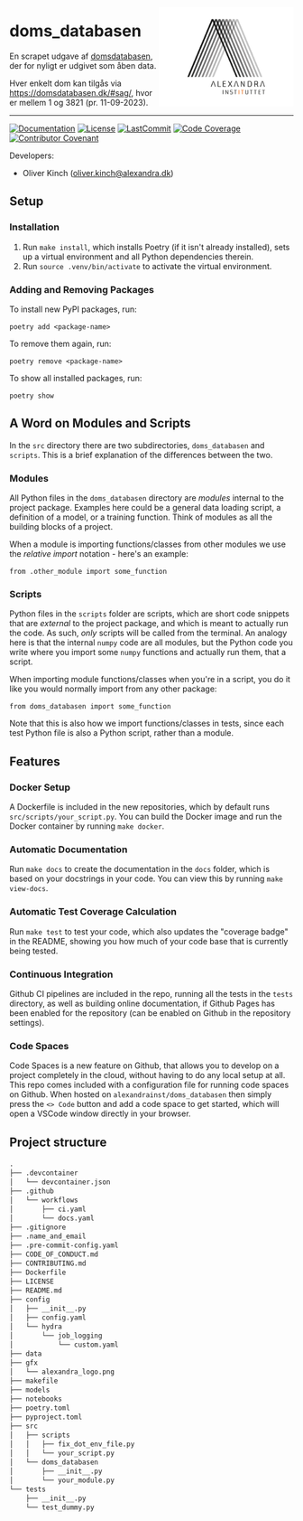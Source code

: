 <a href="https://github.com/alexandrainst/doms_databasen"><img src="https://github.com/alexandrainst/doms_databasen/raw/main/gfx/alexandra_logo.png" width="239" height="175" align="right" /></a>
# doms_databasen

En scrapet udgave af [domsdatabasen](https://domsdatabasen.dk/#), der for nyligt er udgivet som åben data.


Hver enkelt dom kan tilgås via https://domsdatabasen.dk/#sag/<nummer>, hvor <nummer> er mellem 1 og 3821 (pr. 11-09-2023).


______________________________________________________________________
[![Documentation](https://img.shields.io/badge/docs-passing-green)](https://alexandrainst.github.io/doms_databasen/doms_databasen.html)
[![License](https://img.shields.io/github/license/alexandrainst/doms_databasen)](https://github.com/alexandrainst/doms_databasen/blob/main/LICENSE)
[![LastCommit](https://img.shields.io/github/last-commit/alexandrainst/doms_databasen)](https://github.com/alexandrainst/doms_databasen/commits/main)
[![Code Coverage](https://img.shields.io/badge/Coverage-100%25-brightgreen.svg)](https://github.com/alexandrainst/doms_databasen/tree/main/tests)
[![Contributor Covenant](https://img.shields.io/badge/Contributor%20Covenant-2.0-4baaaa.svg)](https://github.com/alexandrainst/doms_databasen/blob/main/CODE_OF_CONDUCT.md)


Developers:

- Oliver Kinch (oliver.kinch@alexandra.dk)


## Setup

### Installation

1. Run `make install`, which installs Poetry (if it isn't already installed), sets up a virtual environment and all Python dependencies therein.
2. Run `source .venv/bin/activate` to activate the virtual environment.

### Adding and Removing Packages

To install new PyPI packages, run:

```
poetry add <package-name>
```

To remove them again, run:
```
poetry remove <package-name>
```

To show all installed packages, run:
```
poetry show
```


## A Word on Modules and Scripts
In the `src` directory there are two subdirectories, `doms_databasen`
and `scripts`. This is a brief explanation of the differences between the two.

### Modules
All Python files in the `doms_databasen` directory are _modules_
internal to the project package. Examples here could be a general data loading script,
a definition of a model, or a training function. Think of modules as all the building
blocks of a project.

When a module is importing functions/classes from other modules we use the _relative
import_ notation - here's an example:

```
from .other_module import some_function
```

### Scripts
Python files in the `scripts` folder are scripts, which are short code snippets that
are _external_ to the project package, and which is meant to actually run the code. As
such, _only_ scripts will be called from the terminal. An analogy here is that the
internal `numpy` code are all modules, but the Python code you write where you import
some `numpy` functions and actually run them, that a script.

When importing module functions/classes when you're in a script, you do it like you
would normally import from any other package:

```
from doms_databasen import some_function
```

Note that this is also how we import functions/classes in tests, since each test Python
file is also a Python script, rather than a module.


## Features

### Docker Setup

A Dockerfile is included in the new repositories, which by default runs
`src/scripts/your_script.py`. You can build the Docker image and run the Docker
container by running `make docker`.

### Automatic Documentation

Run `make docs` to create the documentation in the `docs` folder, which is based on
your docstrings in your code. You can view this by running `make view-docs`.

### Automatic Test Coverage Calculation

Run `make test` to test your code, which also updates the "coverage badge" in the
README, showing you how much of your code base that is currently being tested.

### Continuous Integration

Github CI pipelines are included in the repo, running all the tests in the `tests`
directory, as well as building online documentation, if Github Pages has been enabled
for the repository (can be enabled on Github in the repository settings).

### Code Spaces

Code Spaces is a new feature on Github, that allows you to develop on a project
completely in the cloud, without having to do any local setup at all. This repo comes
included with a configuration file for running code spaces on Github. When hosted on
`alexandrainst/doms_databasen` then simply press the `<> Code` button
and add a code space to get started, which will open a VSCode window directly in your
browser.


## Project structure
```
.
├── .devcontainer
│   └── devcontainer.json
├── .github
│   └── workflows
│       ├── ci.yaml
│       └── docs.yaml
├── .gitignore
├── .name_and_email
├── .pre-commit-config.yaml
├── CODE_OF_CONDUCT.md
├── CONTRIBUTING.md
├── Dockerfile
├── LICENSE
├── README.md
├── config
│   ├── __init__.py
│   ├── config.yaml
│   └── hydra
│       └── job_logging
│           └── custom.yaml
├── data
├── gfx
│   └── alexandra_logo.png
├── makefile
├── models
├── notebooks
├── poetry.toml
├── pyproject.toml
├── src
│   ├── scripts
│   │   ├── fix_dot_env_file.py
│   │   └── your_script.py
│   └── doms_databasen
│       ├── __init__.py
│       └── your_module.py
└── tests
    ├── __init__.py
    └── test_dummy.py
```
